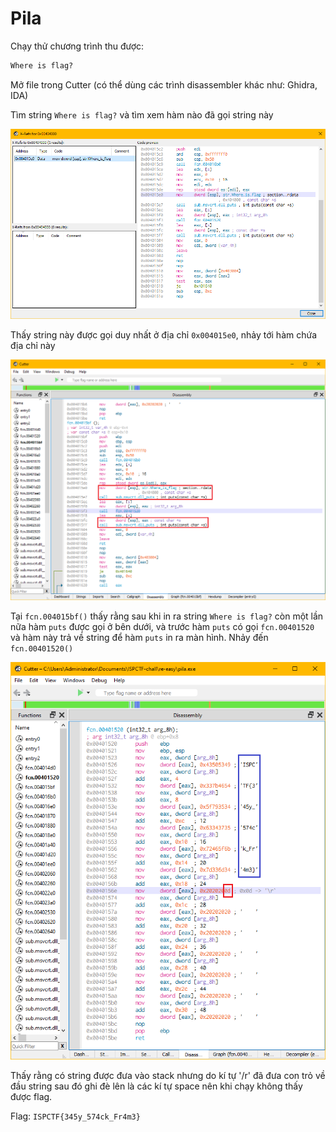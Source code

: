 # Pila

Chạy thử chương trình thu được:
```txt
Where is flag?


```

Mở file trong Cutter (có thể dùng các trình disassembler khác như: Ghidra, IDA)

Tìm string `Where is flag?` và tìm xem hàm nào đã gọi string này

![](./pila-cutter-1.png)

Thấy string này được gọi duy nhất ở địa chỉ `0x004015e0`, nhảy tới hàm chứa địa chỉ này

![](./pila-cutter-2.png)

Tại `fcn.004015bf()` thấy rằng sau khi in ra string `Where is flag?`
còn một lần nữa hàm `puts` được gọi ở bên dưới, và trước hàm `puts` có gọi `fcn.00401520`
và hàm này trả về string để hàm `puts` in ra màn hình. Nhảy đến `fcn.00401520()`

![](./pila-cutter-3.png)

Thấy rằng có string được đưa vào stack nhưng do kí tự '/r' đã đưa con trỏ về đầu string
sau đó ghi đè lên là các kí tự space nên khi chạy không thấy được flag.

Flag: `ISPCTF{345y_574ck_Fr4m3}`
